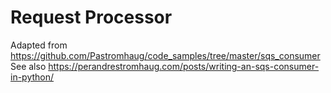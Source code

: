 # Request Processor

Adapted from https://github.com/Pastromhaug/code_samples/tree/master/sqs_consumer
See also https://perandrestromhaug.com/posts/writing-an-sqs-consumer-in-python/